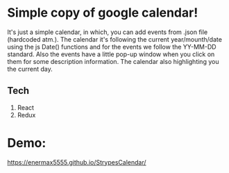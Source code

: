 # Simple copy of google calendar!
It's just a simple calendar, in which, you can add events from .json file (hardcoded atm.). The calendar it's following the current year/mounth/date using the js Date() functions and for the events we follow the YY-MM-DD standard. Also the events have a little pop-up window when you click on them for some description information. The calendar also highlighting you the current day.

## Tech
1. React
2. Redux

# Demo: 
https://enermax5555.github.io/StrypesCalendar/